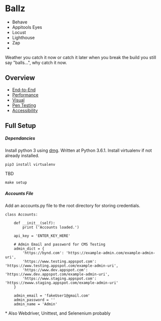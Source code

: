 # Ballz
* Behave
* Appitools Eyes
* Locust
* Lighthouse
* Zap
*

Weather you catch it now or catch it later when you break the build you still say "balls...", why catch it now.

## Overview

* [End-to-End](/end-to-end)
* [Performance](/perf)
* [Visual](/visual)
* [Pen Testing](/pen)
* [Accessibility](/accessibility)

## Full Setup

##### Dependancies
Install python 3 using [dmg](https://www.python.org/downloads/). Written at Python 3.6.1.
Install virtualenv if not already installed.
```
pip3 install virtualenv
```

TBD
```
make setup
```


##### Accounts File
Add an accounts.py file to the root directory for storing credentials.
```
class Accounts:

    def __init__(self):
        print ('Accounts loaded.')

    api_key = 'ENTER_KEY_HERE'

    # Admin Email and password for CMS Testing
    admin_dict = {
        'https://bynd.com': 'https://example-admin.com/example-admin-uri',
        'https://www.testing.appspot.com': 'https://www.testing.appspot.com/example-admin-uri',
        'https://www.dev.appspot.com': 'https://www.dev.appspot.com/example-admin-uri',
        'https://www.staging.appspot.com': 'https://ewww.staging.appspot.com/example-admin-uri'
    }

    admin_email = 'fakeUser1@gmail.com'
    admin_password = ''
    admin_name = 'Admin'

```


\* Also Webdriver, Unittest, and Selenenium probably
